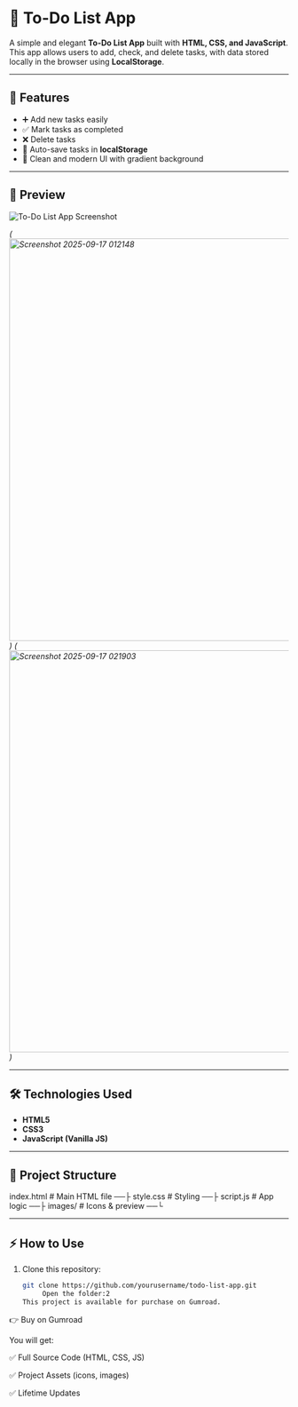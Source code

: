 # 📝 To-Do List App

A simple and elegant **To-Do List App** built with **HTML, CSS, and JavaScript**.  
This app allows users to add, check, and delete tasks, with data stored locally in the browser using **LocalStorage**.

---

## 🚀 Features
- ➕ Add new tasks easily
- ✅ Mark tasks as completed
- ❌ Delete tasks
- 💾 Auto-save tasks in **localStorage**
- 🎨 Clean and modern UI with gradient background

---

## 📸 Preview

![To-Do List App Screenshot](<img width="1363" height="725" alt="Screenshot 2025-09-17 012148" src="https://github.com/user-attachments/assets/38c61d26-debb-49b2-8968-229e8dd1de12" />
)

*(<img width="1363" height="725" alt="Screenshot 2025-09-17 012148" src="https://github.com/user-attachments/assets/27940544-0826-47f7-a465-0b5466531999" />
)*
*(<img width="1365" height="724" alt="Screenshot 2025-09-17 021903" src="https://github.com/user-attachments/assets/918d43ff-fbc2-41fe-b219-0968af9ff648" />)*


---

## 🛠️ Technologies Used
- **HTML5**
- **CSS3**
- **JavaScript (Vanilla JS)**

---

## 📂 Project Structure
index.html # Main HTML file ──├
style.css # Styling ──├
 script.js # App logic ──├
 images/ # Icons & preview ──└

 
---

## ⚡ How to Use
1. Clone this repository:
   ```bash
   git clone https://github.com/yourusername/todo-list-app.git
        Open the folder:2
   This project is available for purchase on Gumroad.
👉 Buy on Gumroad

You will get:

✅ Full Source Code (HTML, CSS, JS)

✅ Project Assets (icons, images)

✅ Lifetime Updates
